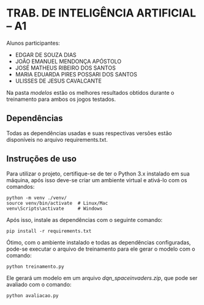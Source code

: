 # TRAB. DE INTELIGÊNCIA ARTIFICIAL – A1

Alunos participantes:
- EDGAR DE SOUZA DIAS
- JOÃO EMANUEL MENDONÇA APÓSTOLO
- JOSÉ MATHEUS RIBEIRO DOS SANTOS 
- MARIA EDUARDA PIRES POSSARI DOS SANTOS 
- ULISSES DE JESUS CAVALCANTE

Na pasta *modelos* estão os melhores resultados obtidos durante o treinamento para ambos os jogos testados.

## Dependências
Todas as dependências usadas e suas respectivas versões estão disponíveis no arquivo requirements.txt.

## Instruções de uso
Para utilizar o projeto, certifique-se de ter o Python 3.x instalado em sua máquina, após isso deve-se criar um ambiente virtual e ativá-lo com os comandos:
```
python -m venv ./venv/
source venv/bin/activate  # Linux/Mac
venv\Scripts\activate     # Windows
```
Após isso, instale as dependências com o seguinte comando:
```
pip install -r requirements.txt
```
Ótimo, com o ambiente instalado e todas as dependências configuradas, pode-se executar o arquivo de treinamento para ele gerar o modelo com o comando:
```
python treinamento.py
```
Ele gerará um modelo em um arquivo *dqn_spaceinvaders.zip*, que pode ser avaliado com o comando:
```
python avaliacao.py
```